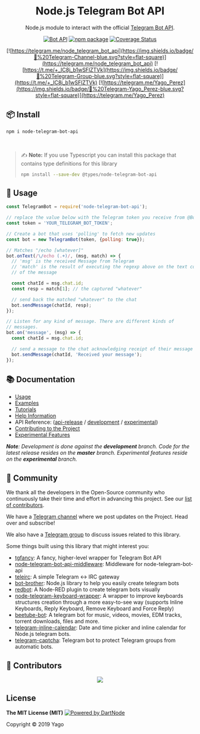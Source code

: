 <h1 align="center">Node.js Telegram Bot API</h1>

<div align="center">

Node.js module to interact with the official [Telegram Bot API](https://core.telegram.org/bots/api).


[![Bot API](https://img.shields.io/badge/Bot%20API-v.9.0-00aced.svg?style=flat-square&logo=telegram)](https://core.telegram.org/bots/api)
[![npm package](https://img.shields.io/npm/v/node-telegram-bot-api?logo=npm&style=flat-square)](https://www.npmjs.org/package/node-telegram-bot-api)
[![Coverage Status](https://img.shields.io/codecov/c/github/yagop/node-telegram-bot-api?style=flat-square&logo=codecov)](https://codecov.io/gh/yagop/node-telegram-bot-api)

[![https://telegram.me/node_telegram_bot_api](https://img.shields.io/badge/💬%20Telegram-Channel-blue.svg?style=flat-square)](https://telegram.me/node_telegram_bot_api)
[![https://t.me/+_IC8j_b1wSFlZTVk](https://img.shields.io/badge/💬%20Telegram-Group-blue.svg?style=flat-square)](https://t.me/+_IC8j_b1wSFlZTVk)
[![https://telegram.me/Yago_Perez](https://img.shields.io/badge/💬%20Telegram-Yago_Perez-blue.svg?style=flat-square)](https://telegram.me/Yago_Perez)

</div>

## 📦 Install

```sh
npm i node-telegram-bot-api
```

<br/>

> ✍️ **Note:** If you use Typescript you can install this package that contains type definitions for this library
>```sh
>npm install --save-dev @types/node-telegram-bot-api
>```

## 🚀 Usage

```js
const TelegramBot = require('node-telegram-bot-api');

// replace the value below with the Telegram token you receive from @BotFather
const token = 'YOUR_TELEGRAM_BOT_TOKEN';

// Create a bot that uses 'polling' to fetch new updates
const bot = new TelegramBot(token, {polling: true});

// Matches "/echo [whatever]"
bot.onText(/\/echo (.+)/, (msg, match) => {
  // 'msg' is the received Message from Telegram
  // 'match' is the result of executing the regexp above on the text content
  // of the message

  const chatId = msg.chat.id;
  const resp = match[1]; // the captured "whatever"

  // send back the matched "whatever" to the chat
  bot.sendMessage(chatId, resp);
});

// Listen for any kind of message. There are different kinds of
// messages.
bot.on('message', (msg) => {
  const chatId = msg.chat.id;

  // send a message to the chat acknowledging receipt of their message
  bot.sendMessage(chatId, 'Received your message');
});
```

## 📚 Documentation

* [Usage][usage]
* [Examples][examples]
* [Tutorials][tutorials]
* [Help Information][help]
* API Reference: ([api-release](../master/doc/api.md) / [development][api-dev] / [experimental][api-experimental])
* [Contributing to the Project][contributing]
* [Experimental Features][experimental]

_**Note**: Development is done against the **development** branch.
Code for the latest release resides on the **master** branch.
Experimental features reside on the **experimental** branch._


## 💭 Community

We thank all the developers in the Open-Source community who continuously
take their time and effort in advancing this project.
See our [list of contributors][contributors].

We have a [Telegram channel][tg-channel] where we post updates on
the Project. Head over and subscribe!

We also have a [Telegram  group][tg-group] to discuss issues related to this library.

Some things built using this library that might interest you:

* [tgfancy](https://github.com/GochoMugo/tgfancy): A fancy, higher-level wrapper for Telegram Bot API
* [node-telegram-bot-api-middleware](https://github.com/idchlife/node-telegram-bot-api-middleware): Middleware for node-telegram-bot-api
* [teleirc](https://github.com/FruitieX/teleirc): A simple Telegram ↔ IRC gateway
* [bot-brother](https://github.com/SerjoPepper/bot-brother): Node.js library to help you easily create telegram bots
* [redbot](https://github.com/guidone/node-red-contrib-chatbot): A Node-RED plugin to create telegram bots visually
* [node-telegram-keyboard-wrapper](https://github.com/alexandercerutti/node-telegram-keyboard-wrapper): A wrapper to improve keyboards structures creation through a more easy-to-see way (supports Inline Keyboards, Reply Keyboard, Remove Keyboard and Force Reply)
* [beetube-bot](https://github.com/kodjunkie/beetube-bot): A telegram bot for music, videos, movies, EDM tracks, torrent downloads, files and more.
* [telegram-inline-calendar](https://github.com/VDS13/telegram-inline-calendar): Date and time picker and inline calendar for Node.js telegram bots.
* [telegram-captcha](https://github.com/VDS13/telegram-captcha): Telegram bot to protect Telegram groups from automatic bots.


## 👥 Contributors

<p align="center">
  <a href="https://github.com/yagop/node-telegram-bot-api/graphs/contributors">
    <img src="https://contrib.rocks/image?repo=yagop/node-telegram-bot-api" />
  </a>
</p>

## License

**The MIT License (MIT)**
[![Powered by DartNode](https://dartnode.com/branding/DN-Open-Source-sm.png)](https://dartnode.com "Powered by DartNode - Free VPS for Open Source")

Copyright © 2019 Yago

[usage]:https://github.com/yagop/node-telegram-bot-api/tree/master/doc/usage.md
[examples]:https://github.com/yagop/node-telegram-bot-api/tree/master/examples
[help]:https://github.com/yagop/node-telegram-bot-api/tree/master/doc/help.md
[tutorials]:https://github.com/yagop/node-telegram-bot-api/tree/master/doc/tutorials.md
[api-dev]:https://github.com/yagop/node-telegram-bot-api/tree/master/doc/api.md
[api-release]:https://github.com/yagop/node-telegram-bot-api/tree/release/doc/api.md
[api-experimental]:https://github.com/yagop/node-telegram-bot-api/tree/experimental/doc/api.md
[contributing]:https://github.com/yagop/node-telegram-bot-api/tree/master/CONTRIBUTING.md
[contributors]:https://github.com/yagop/node-telegram-bot-api/graphs/contributors
[experimental]:https://github.com/yagop/node-telegram-bot-api/tree/master/doc/experimental.md
[tg-channel]:https://telegram.me/node_telegram_bot_api
[tg-group]:https://t.me/+nc3A9Hs1S81mYzdk
